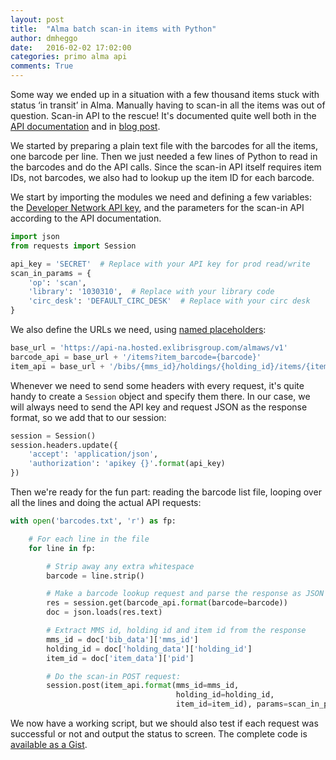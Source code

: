 ```yaml
---
layout: post
title:  "Alma batch scan-in items with Python"
author: dmheggo
date:   2016-02-02 17:02:00
categories: primo alma api
comments: True
---
```


Some way we ended up in a situation with a few thousand items stuck with status ‘in transit’ in Alma. Manually having to scan-in all the items was out of question. Scan-in API to the rescue! It's documented quite well both in the [API documentation](https://developers.exlibrisgroup.com/alma/apis/bibs/POST/gwPcGly021om4RTvtjbPleCklCGxeYAfEqJOcQOaLEvNcHQT0/ozqu3DGTurs/Xx+GZLELMQamEGJL0f6Mjkdw==/af2fb69d-64f4-42bc-bb05-d8a0ae56936e) and in [blog post](https://developers.exlibrisgroup.com/blog/Scan-in-and-Next-Step-APIs).

We started by preparing a plain text file with the barcodes for all the items, one barcode per line. Then we just needed a few lines of Python to read in the barcodes and do the API calls. Since the scan-in API itself requires item IDs, not barcodes, we also had to lookup up the item ID for each barcode.

We start by importing the modules we need and defining a few variables: the [Developer Network API key](https://developers.exlibrisgroup.com/alma/apis), and the parameters for the scan-in API according to the API documentation.

```python
import json
from requests import Session

api_key = 'SECRET'  # Replace with your API key for prod read/write
scan_in_params = {
    'op': 'scan',
    'library': '1030310',  # Replace with your library code
    'circ_desk': 'DEFAULT_CIRC_DESK'  # Replace with your circ desk
}
```

We also define the URLs we need, using [named placeholders](https://pyformat.info/#named_placeholders):

```python
base_url = 'https://api-na.hosted.exlibrisgroup.com/almaws/v1'
barcode_api = base_url + '/items?item_barcode={barcode}'
item_api = base_url + '/bibs/{mms_id}/holdings/{holding_id}/items/{item_id}'
```

Whenever we need to send some headers with every request, it's quite handy
to create a `Session` object and specify them there. In our case, we will
always need to send the API key and request JSON as the response format,
so we add that to our session:

```python
session = Session()
session.headers.update({
    'accept': 'application/json',
    'authorization': 'apikey {}'.format(api_key)
})
```

Then we're ready for the fun part: reading the barcode list file,
looping over all the lines and doing the actual API requests:

```python
with open('barcodes.txt', 'r') as fp:

    # For each line in the file
    for line in fp:

        # Strip away any extra whitespace
        barcode = line.strip()

        # Make a barcode lookup request and parse the response as JSON
        res = session.get(barcode_api.format(barcode=barcode))
        doc = json.loads(res.text)

        # Extract MMS id, holding id and item id from the response
        mms_id = doc['bib_data']['mms_id']
        holding_id = doc['holding_data']['holding_id']
        item_id = doc['item_data']['pid']

        # Do the scan-in POST request:
        session.post(item_api.format(mms_id=mms_id,
                                     holding_id=holding_id,
                                     item_id=item_id), params=scan_in_params)
```

We now have a working script, but we should also test if each request was successful
or not and output the status to screen. The complete code is [available as a Gist](https://gist.github.com/danmichaelo/fea2a222efd00fc47531).
